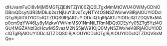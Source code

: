 dHJvamFuOi8vMjM5MGFjZjEtNTZjYi00ZjQ0LTgxMmMtOWU4OWMyODhlODBmQDcyN3R3MDIub2szNjUuY3lvdToyNTY4OSNSZWxheV8lRjAlOUYlODclQTglRjAlOUYlODclQTZDQS0lRjAlOUYlODclQTglRjAlOUYlODclQTZDQV8xMAp0cm9qYW46Ly8yMzkwYWNmMS01NmNiLTRmNDQtODEyYy05ZTg5YzI4OGU4MGZANzI3dHcwMS5vazM2NS5jeW91OjQ0MyNSZWxheV8lRjAlOUYlODclQTglRjAlOUYlODclQTZDQS0lRjAlOUYlODclQTglRjAlOUYlODclQTZDQV8xMQo=
